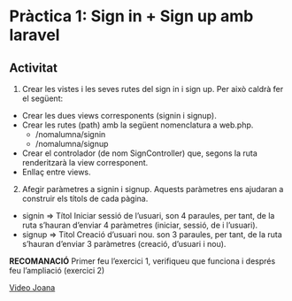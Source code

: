 # Pràctica 1: Sign in + Sign up amb laravel
## Activitat
1. Crear les vistes i les seves rutes del sign in i sign up. Per això caldrà fer el següent:

- Crear les dues views corresponents (signin i signup).
- Crear les rutes (path) amb la següent nomenclatura a web.php.
    - /nomalumna/signin
    - /nomalumna/signup
- Crear el controlador (de nom SignController) que, segons la ruta renderitzarà la view corresponent.
- Enllaç entre views.

2. Afegir paràmetres a signin i signup. Aquests paràmetres ens ajudaran a construir els títols de cada pàgina. 

- signin => Títol Iniciar sessió de l’usuari, son 4 paraules, per tant, de la ruta s’hauran d’enviar 4 paràmetres (iniciar, sessió, de i l’usuari).
- signup => Titol Creació d’usuari nou. son 3 paraules, per tant, de la ruta s’hauran d’enviar 3 paràmetres (creació, d’usuari i nou).



**RECOMANACIÓ**
Primer feu l’exercici 1, verifiqueu que funciona i després feu l’ampliació (exercici 2)

[Video Joana](https://drive.google.com/file/d/1q2pLmu_QDDGKkiJw-JGSpVqZue7rE__k/view?usp=sharing)